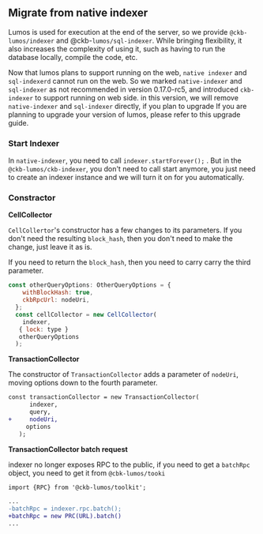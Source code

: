 ## Migrate from native indexer

Lumos is used for execution at the end of the server, so we provide `@ckb-lumos/indexer` and @ckb-`lumos/sql-indexer`. While bringing flexibility, it also increases the complexity of using it, such as having to run the database locally, compile the code, etc.

Now that lumos plans to support running on the web, `native indexer` and `sql-indexerd` cannot run on the web. So we marked `native-indexer` and `sql-indexer` as not recommended in version 0.17.0-rc5, and introduced `ckb-indexer` to support running on web side. in this version, we will remove `native-indexer` and `sql-indexer` directly, if you plan to upgrade If you are planning to upgrade your version of lumos, please refer to this upgrade guide.

### **Start Indexer**

In `native-indexer`, you need to call `indexer.startForever();` . But in the `@ckb-lumos/ckb-indexer`, you don't need to call start anymore, you just need to create an indexer instance and we will turn it on for you automatically.

### Constractor

**CellCollector**

`CellCollertor`'s constructor has a few changes to its parameters. If you don't need the resulting `block_hash`, then you don't need to make the change, just leave it as is.

If you need to return the `block_hash`, then you need to carry carry the third parameter.

```jsx
const otherQueryOptions: OtherQueryOptions = {
    withBlockHash: true,
    ckbRpcUrl: nodeUri,
  };
  const cellCollector = new CellCollector(
    indexer,
   { lock: type }
   otherQueryOptions
  );
```

**TransactionCollector**

The constructor of `TransactionCollector` adds a parameter of `nodeUri`, moving options down to the fourth parameter.

```diff
const transactionCollector = new TransactionCollector(
      indexer,
      query,
+     nodeUri,
     options
   );
```

**TransactionCollector batch request**

indexer no longer exposes RPC to the public, if you need to get a `batchRpc` object, you need to get it from `@cbk-lumos/tooki`

```diff
import {RPC} from '@ckb-lumos/toolkit';

...
-batchRpc = indexer.rpc.batch();
+batchRpc = new PRC(URL).batch()
...
```

